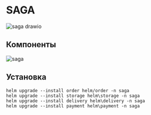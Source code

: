 <h1>SAGA</h1>

![saga drawio](https://github.com/user-attachments/assets/19bcc8cc-e790-4b5e-9821-7820632d8b0d)

<h2>Компоненты</h2>

![saga](https://github.com/user-attachments/assets/e8543c8f-ee73-403d-82f3-dcc33e7bdf86)

<h2>Установка</h2>

<body>
<code>helm upgrade --install order helm/order -n saga
helm upgrade --install storage helm\storage -n saga
helm upgrade --install delivery helm\delivery -n saga
helm upgrade --install payment helm\payment -n saga<code/><body/>